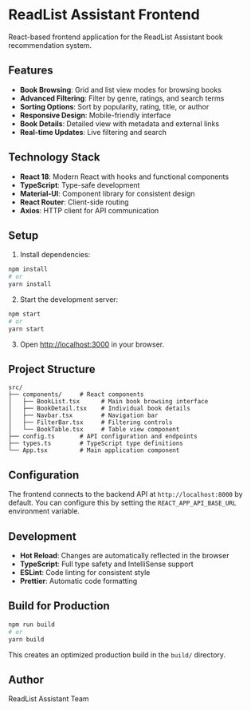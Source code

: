 # ReadList Assistant Frontend

React-based frontend application for the ReadList Assistant book recommendation system.

## Features

- **Book Browsing**: Grid and list view modes for browsing books
- **Advanced Filtering**: Filter by genre, ratings, and search terms
- **Sorting Options**: Sort by popularity, rating, title, or author
- **Responsive Design**: Mobile-friendly interface
- **Book Details**: Detailed view with metadata and external links
- **Real-time Updates**: Live filtering and search

## Technology Stack

- **React 18**: Modern React with hooks and functional components
- **TypeScript**: Type-safe development
- **Material-UI**: Component library for consistent design
- **React Router**: Client-side routing
- **Axios**: HTTP client for API communication

## Setup

1. Install dependencies:
```bash
npm install
# or
yarn install
```

2. Start the development server:
```bash
npm start
# or
yarn start
```

3. Open [http://localhost:3000](http://localhost:3000) in your browser.

## Project Structure

```
src/
├── components/     # React components
│   ├── BookList.tsx      # Main book browsing interface
│   ├── BookDetail.tsx    # Individual book details
│   ├── Navbar.tsx        # Navigation bar
│   ├── FilterBar.tsx     # Filtering controls
│   └── BookTable.tsx     # Table view component
├── config.ts       # API configuration and endpoints
├── types.ts        # TypeScript type definitions
└── App.tsx         # Main application component
```

## Configuration

The frontend connects to the backend API at `http://localhost:8000` by default.
You can configure this by setting the `REACT_APP_API_BASE_URL` environment variable.

## Development

- **Hot Reload**: Changes are automatically reflected in the browser
- **TypeScript**: Full type safety and IntelliSense support
- **ESLint**: Code linting for consistent style
- **Prettier**: Automatic code formatting

## Build for Production

```bash
npm run build
# or
yarn build
```

This creates an optimized production build in the `build/` directory.

## Author

ReadList Assistant Team